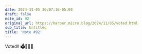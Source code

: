 ```yaml
---
date: 2024-11-05 10:07:16-05:00
draft: false
note_id: 92
original_url: https://harper.micro.blog/2024/11/05/voted.html
sub_title: Untitled
title: 'Note #92'
---
```


Voted!! 🗳️😬🇺🇸